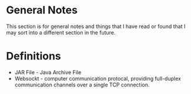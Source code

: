 # General Notes
This section is for general notes and things that I have read or found that I
may sort into a different section in the future.

# Definitions

* JAR File - Java Archive File
* Websockt - computer communication protocal, providing full-duplex 
  communication channels over a single TCP connection.
